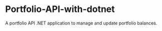 # Portfolio-API-with-dotnet
A portfolio API .NET application to manage and update portfolio balances.
